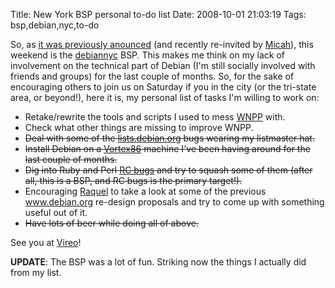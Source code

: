 Title: New York BSP personal to-do list
Date: 2008-10-01 21:03:19
Tags: bsp,debian,nyc,to-do

So, as <a href="http://wiki.debian.org/BSP2008/Brooklyn">it was previously anounced</a> (and recently re-invited by <a href="http://lists.vireo.org/pipermail/debiannyc/2008-September/000190.html">Micah</a>), this weekend is the <a href="http://vireo.org/cgi-bin/mailman/listinfo/debiannyc">debiannyc</a> BSP. This makes me think on my lack of involvement on the technical part of Debian (I'm still socially involved with friends and groups) for the last couple of months. So, for the sake of encouraging others to join us on Saturday if you in the city (or the tri-state area, or beyond!), here it is, my personal list of tasks I'm willing to work on:
<ul>
	<li>Retake/rewrite the tools and scripts I used to mess <a href="http://debian.org/devel/wnpp">WNPP</a> with.</li>
	<li>Check what other things are missing to improve WNPP.</li>
	<li><span style="text-decoration: line-through;">Deal with some of the <a href="http://bugs.debian.org/lists.debian.org">lists.debian.org</a> bugs wearing my listmaster hat.</span></li>
	<li><span style="text-decoration: line-through;">Install Debian on a <a href="http://www.dmp.com.tw/tech/vortex86/">Vortex86</a> machine I've been having around for the last couple of months.</span></li>
	<li><span style="text-decoration: line-through;">Dig into Ruby and Perl <a href="http://bugs.debian.org/release-critical/debian/all.html">RC bugs</a> and try to squash some of them (after all, this is a BSP, and RC bugs is the primary target!).</span></li>
	<li>Encouraging <a href="http://maggit.com.mx">Raquel</a> to take a look at some of the previous <a href="http://www.debian.org">www.debian.org</a> re-design proposals and try to come up with something useful out of it.</li>
	<li><span style="text-decoration: line-through;">Have lots of beer while doing all of above.</span></li>
</ul>
See you at <a href="http://vireo.org">Vireo</a>!

<strong>UPDATE</strong>: The BSP was a lot of fun. Striking now the things I actually did from my list.